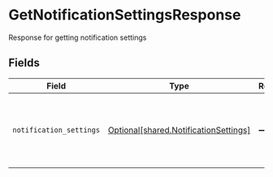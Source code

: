 # GetNotificationSettingsResponse

Response for getting notification settings


## Fields

| Field                                                                                    | Type                                                                                     | Required                                                                                 | Description                                                                              |
| ---------------------------------------------------------------------------------------- | ---------------------------------------------------------------------------------------- | ---------------------------------------------------------------------------------------- | ---------------------------------------------------------------------------------------- |
| `notification_settings`                                                                  | [Optional[shared.NotificationSettings]](undefined/models/shared/notificationsettings.md) | :heavy_minus_sign:                                                                       | Settings that control how and when notifications are delivered.                          |
